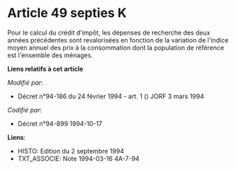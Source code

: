 # Article 49 septies K

Pour le calcul du crédit d'impôt, les dépenses de recherche des deux années précédentes sont revalorisées en fonction de la
variation de l'indice moyen annuel des prix à la consommation dont la population de référence est l'ensemble des ménages.

**Liens relatifs à cet article**

_Modifié par_:

  - Décret n°94-186 du 24 février 1994 - art. 1 () JORF 3 mars 1994

_Codifié par_:

  - Décret n°94-899 1994-10-17

**Liens**:

  - HISTO: Edition du 2 septembre 1994
  - TXT_ASSOCIE: Note 1994-03-16 4A-7-94
